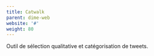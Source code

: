 ```yaml
---
title: Catwalk
parent: dime-web
website: '#'
weight: 80
---
```


Outil de sélection qualitative et catégorisation de tweets.
